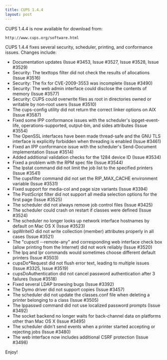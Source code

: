 ```yaml
---
title: CUPS 1.4.4
layout: post
---
```


CUPS 1.4.4 is now available for download from:

    http://www.cups.org/software.html

CUPS 1.4.4 fixes several security, scheduler, printing, and conformance issues. Changes include:


- Documentation updates (Issue #3453, Issue #3527, Issue #3528, Issue #3529)
- Security: The texttops filter did not check the results of allocations (Issue #3516)
- Security: The fix for CVE-2009-3553 was incomplete (Issue #3490)
- Security: The web admin interface could disclose the contents of memory (Issue #3577)
- Security: CUPS could overwrite files as root in directories owned or writable by non-root users (Issue #3510)
- The cups-config utility did not return the correct linker options on AIX (Issue #3587)
- Fixed some IPP conformance issues with the scheduler's ippget-event-life, operations-supported, output-bin, and sides attributes (Issue #3554)
- The OpenSSL interfaces have been made thread-safe and the GNU TLS interface is explicitly forbidden when threading is enabled (Issue #3461)
- Fixed an IPP conformance issue with the scheduler's Send-Document implementation (Issue #3514)
- Added additional validation checks for the 1284 device ID (Issue #3534)
- Fixed a problem with the RPM spec file (Issue #3544)
- The lpstat command did not limit the job list to the specified printers (Issue #3541)
- The cupsfilter command did not set the RIP_MAX_CACHE environment variable (Issue #3531)
- Fixed support for media-col and page size variants (Issue #3394)
- The PostScript filter did not support all media selection options for the first page (Issue #3525)
- The scheduler did not always remove job control files (Issue #3425)
- The scheduler could crash on restart if classes were defined (Issue #3524)
- The scheduler no longer looks up network interface hostnames by default on Mac OS X (Issue #3523)
- ippWriteIO did not write collection (member) attributes properly in all cases (Issue #3521)
- The "cupsctl --remote-any" and corresponding web interface check box (allow printing from the Internet) did not work reliably (Issue #3520)
- The lpq and lpr commands would sometimes choose different default printers (Issue #3503)
- cupsDo*Request did not flush error text, leading to multiple issues (Issue #3325, Issue #3519)
- cupsDoAuthentication did not cancel password authentication after 3 failures (Issue #3518)
- Fixed several LDAP browsing bugs (Issue #3392)
- The Dymo driver did not support copies (Issue #3457)
- The scheduler did not update the classes.conf file when deleting a printer belonging to a class (Issue #3505)
- The lppasswd command did not use localized password prompts (Issue #3492)
- The socket backend no longer waits for back-channel data on platforms other than Mac OS X (Issue #3495)
- The scheduler didn't send events when a printer started accepting or rejecting jobs (Issue #3480)
- The web interface now includes additional CSRF protection (Issue #3498)

Enjoy!


